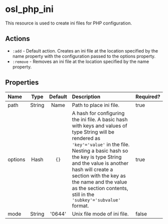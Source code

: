 # osl\_php\_ini

This resource is used to create ini files for PHP configuration.

## Actions

* `:add` - Default action. Creates an ini file at the location specified by the name property with the configuration
  passed to the options property.
* `:remove` - Removes an ini file at the location specified by the name property.

## Properties

|  Name   |  Type  |  Default  |  Description                 |  Required?  |
| :------ | :----: | :-------: | :----------------------------| :---------- |
| path    | String | Name      | Path to place ini file.      | true        |
| options | Hash   | `{}`      | A hash for configuring the ini file. A basic hash with keys and values of type String will be rendered as `'key'='value'` in the file. Nesting a basic hash so the key is type String and the value is another hash will create a section with the key as the name and the value as the section contents, still in the `'subkey'='subvalue'` format. | true        |
| mode    | String | '0644'    | Unix file mode of ini file.  | false       |

